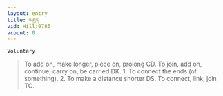 ```yaml
---
layout: entry
title: མཐུད་
vid: Hill:0785
vcount: 0
---
```

`Voluntary` 
> To add on, make longer, piece on, prolong CD\.
 To join, add on, continue, carry on, be carried DK\.
 1\.
 To connect the ends (of something)\.
 2\.
 To make a distance shorter DS\.
 To connect, link, join TC\.

